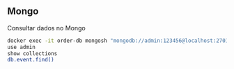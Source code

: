 

## Mongo

Consultar dados no Mongo
``` sh
docker exec -it order-db mongosh "mongodb://admin:123456@localhost:27017"
use admin
show collections
db.event.find()
```


